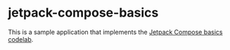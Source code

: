 # jetpack-compose-basics
This is a sample application that implements the [Jetpack Compose basics codelab](https://developer.android.com/codelabs/jetpack-compose-basics#0).
